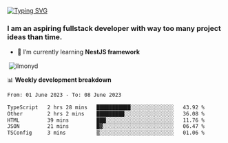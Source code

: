 [![Typing SVG](https://readme-typing-svg.herokuapp.com?color=%23e07a5f&size=40&center=false&vCenter=true&multiline=true&width=900&height=70&lines=Hi%2C+my+name+is+Oleg)](https://git.io/typing-svg)

<h3>
  I am an aspiring fullstack developer with way too many project ideas than time.</h3>

- 🌱 I’m currently learning **NestJS framework**

<p align="left">
</p>






<p>&nbsp;<img align="center" src="https://github-readme-stats.vercel.app/api?username=ilmonyd&show_icons=true&theme=calm&locale=en" alt="ilmonyd" /></p>


📊 **Weekly development breakdown**
<!--START_SECTION:waka-->

```txt
From: 01 June 2023 - To: 08 June 2023

TypeScript   2 hrs 28 mins   ███████████░░░░░░░░░░░░░░   43.92 %
Other        2 hrs 2 mins    █████████░░░░░░░░░░░░░░░░   36.08 %
HTML         39 mins         ███░░░░░░░░░░░░░░░░░░░░░░   11.76 %
JSON         21 mins         █▓░░░░░░░░░░░░░░░░░░░░░░░   06.47 %
TSConfig     3 mins          ▒░░░░░░░░░░░░░░░░░░░░░░░░   01.06 %
```

<!--END_SECTION:waka-->
